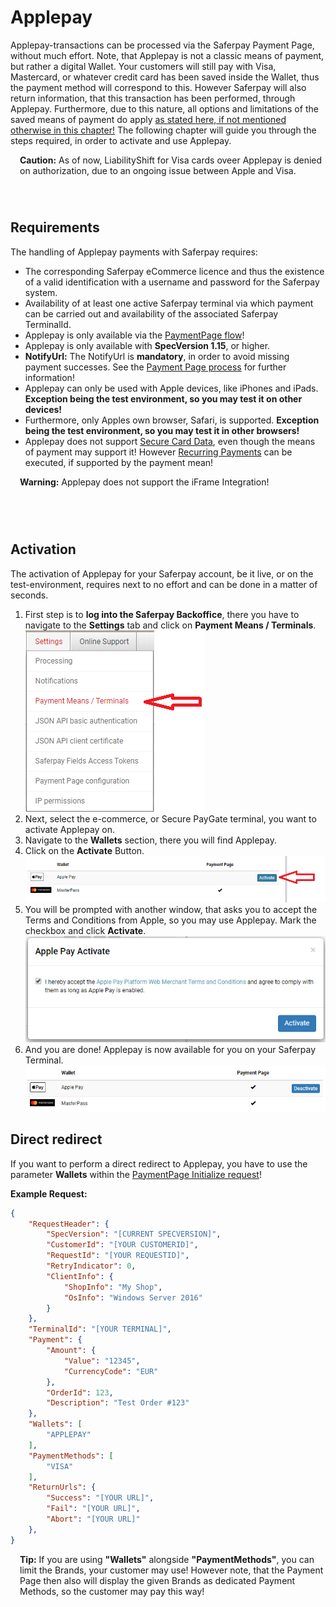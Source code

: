 # Applepay

Applepay-transactions can be processed via the Saferpay Payment Page, without much effort. Note, that Applepay is not a classic means of payment, but rather a digital Wallet. Your customers will still pay with Visa, Mastercard, or whatever credit card has been saved inside the Wallet, thus the payment method will correspond to this. However Saferpay will also return information, that this transaction has been performed, through Applepay. Furthermore, due to this nature, all options and limitations of the saved means of payment do apply [as stated here, if not mentioned otherwise in this chapter!](index.html#pm-functions)
The following chapter will guide you through the steps required, in order to activate and use Applepay.

<div class="danger" style="min-height: 75px;">
  <span class="glyphicon glyphicon-remove-sign" style="color: rgb(224, 122, 105);font-size: 55px;height: 75px;float: left;margin-right: 15px;margin-top: 0px;"></span>
  <p>
    <strong>Caution:</strong> As of now, LiabilityShift for Visa cards oveer Applepay is denied on authorization, due to an ongoing issue between Apple and Visa.
  </p>
</div>

## <a name="ppal-requirement"></a> Requirements

The handling of Applepay payments with Saferpay requires:

* The corresponding Saferpay eCommerce licence and thus the existence of a valid identification with a username and password for the Saferpay system.
* Availability of at least one active Saferpay terminal via which payment can be carried out and availability of the associated Saferpay TerminalId.
* Applepay is only available via the [PaymentPage flow](Integration_PP.html)!
* Applepay is only available with **SpecVersion 1.15**, or higher.
* **NotifyUrl:** The NotifyUrl is **mandatory**, in order to avoid missing payment successes. See the <a href="Integration_PP.html">Payment Page process</a> for further information!
* Applepay can only be used with Apple devices, like iPhones and iPads. <strong>Exception being the test environment, so you may test it on other devices!</strong>
* Furthermore, only Apples own browser, Safari, is supported. <strong>Exception being the test environment, so you may test it in other browsers!</strong>
* Applepay does not support [Secure Card Data](scd.html), even though the means of payment may support it! However [Recurring Payments](recurring.html) can be executed, if supported by the payment mean!

<div class="danger" style="min-height: 75px;">
  <span class="glyphicon glyphicon-remove-sign" style="color: rgb(224, 122, 105);font-size: 55px;height: 75px;float: left;margin-right: 15px;margin-top: 0px;"></span>
  <p><strong>Warning:</strong> Applepay does not support the iFrame Integration!</p>
</div>

## <a name="apple-activation"></a> Activation

The activation of Applepay for your Saferpay account, be it live, or on the test-environment, requires next to no effort and can be done in a matter of seconds.

1. First step is to **log into the Saferpay Backoffice**, there you have to navigate to the **Settings** tab and click on **Payment Means / Terminals**.
<br />![alt text](https://raw.githubusercontent.com/saferpay/sndbx/master/images/applepayBO1.png "Applepay inside the Saferpay Backoffice")
2. Next, select the e-commerce, or Secure PayGate terminal, you want to activate Applepay on. 
3. Navigate to the **Wallets** section, there you will find Applepay.
4. Click on the **Activate** Button.
![alt text](https://raw.githubusercontent.com/saferpay/sndbx/master/images/applepayBO2.png "Applepay inside the Saferpay Backoffice")
5. You will be prompted with another window, that asks you to accept the Terms and Conditions from Apple, so you may use Applepay. Mark the checkbox and click **Activate**.
![alt text](https://raw.githubusercontent.com/saferpay/sndbx/master/images/applepayBO3.png "Applepay inside the Saferpay Backoffice")
6. And you are done! Applepay is now available for you on your Saferpay Terminal.
![alt text](https://raw.githubusercontent.com/saferpay/sndbx/master/images/applepayBO4.png "Applepay inside the Saferpay Backoffice")

## <a name="apple-redirect"></a> Direct redirect

If you want to perform a direct redirect to Applepay, you have to use the parameter **Wallets** within the [PaymentPage Initialize request](https://saferpay.github.io/jsonapi/#Payment_v1_PaymentPage_Initialize)!

**Example Request:**
```json 
{
    "RequestHeader": {
        "SpecVersion": "[CURRENT SPECVERSION]",
        "CustomerId": "[YOUR CUSTOMERID]",
        "RequestId": "[YOUR REQUESTID]",
        "RetryIndicator": 0,
        "ClientInfo": {
            "ShopInfo": "My Shop",
            "OsInfo": "Windows Server 2016"
        }
    },
    "TerminalId": "[YOUR TERMINAL]",
    "Payment": {
        "Amount": {
            "Value": "12345",
            "CurrencyCode": "EUR"
        },
        "OrderId": 123,
        "Description": "Test Order #123"
    },
    "Wallets": [
        "APPLEPAY"
    ],
    "PaymentMethods": [
        "VISA"
    ],
    "ReturnUrls": {
        "Success": "[YOUR URL]",
        "Fail": "[YOUR URL]",
        "Abort": "[YOUR URL]"
    },
}

```

<div class="info" style="min-height: 75px;">
  <span class="glyphicon glyphicon-info-sign" style="color: rgb(110, 199, 215);font-size: 55px;height: 75px;float: left;margin-right: 15px;margin-top: 0px;"></span>
  <p><strong>Tip:</strong> If you are using <strong>"Wallets"</strong> alongside <strong>"PaymentMethods"</strong>, you can limit the Brands, your customer may use! However note, that the Payment Page then also will display the given Brands as dedicated Payment Methods, so the customer may pay this way!</p>
</div>
